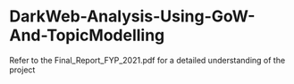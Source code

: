 # DarkWeb-Analysis-Using-GoW-And-TopicModelling

Refer to the Final_Report_FYP_2021.pdf for a detailed understanding of the project
